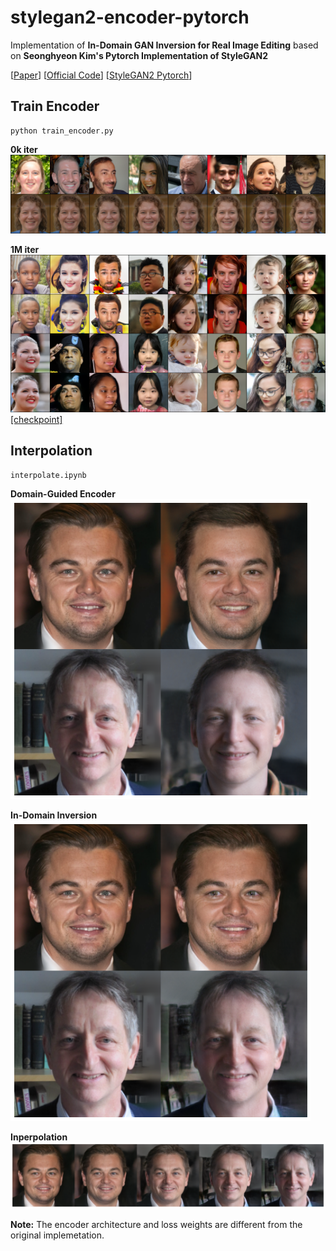 # stylegan2-encoder-pytorch


Implementation of **In-Domain GAN Inversion for Real Image Editing** based on **Seonghyeon Kim's Pytorch Implementation of StyleGAN2**

[[Paper](https://arxiv.org/pdf/2004.00049.pdf)] [[Official Code](https://github.com/genforce/idinvert)] [[StyleGAN2 Pytorch](https://github.com/rosinality/stylegan2-pytorch)]

## Train Encoder

```
python train_encoder.py
```

**0k iter**\
<img src="./imgs/0k.png" width="720">

**1M iter**\
<img src="./imgs/1M.png" width="720">\
[[checkpoint]](https://drive.google.com/file/d/1QQuZGtHgD24Dn5E21Z2Ik25EPng58MoU/view?usp=sharing)

## Interpolation

```
interpolate.ipynb
```

**Domain-Guided Encoder**\
<img src="./imgs/interpolation_domain_guided_encoder.png" width="480">

**In-Domain Inversion**\
<img src="./imgs/interpolation_idinversion_500steps.png" width="480">

**Inperpolation**\
<img src="./imgs/interpolation_results.png" width="720">



**Note:** The encoder architecture and loss weights are different from the original implemetation.
